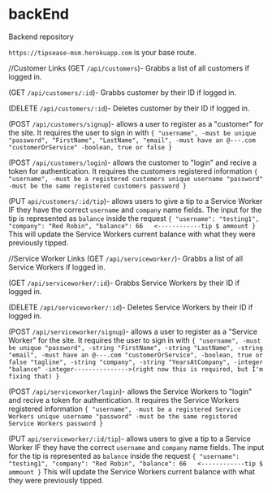 # backEnd
Backend repository


`https://tipsease-msm.herokuapp.com` is your base route.

//Customer Links
(GET `/api/customers`)- Grabbs a list of all customers if logged in.


(GET `/api/customers/:id`)- Grabbs customer by their ID if logged in.


(DELETE `/api/customers/:id`)- Deletes customer by their ID if logged in.


(POST `/api/customers/signup`)- allows a user to register as a "customer" for the site. It requires the user to sign in with ```{
    "username", -must be unique
    "password",
    "FirstName",
    "LastName",
    "email", -must have an @---.com
    "customerOrService" -boolean, true or false
}```


(POST `/api/customers/login`)- allows the customer to "login" and recive a token for authentication. It requires the customers registered information ```{
    "username", -must be a registered customers unique username
    "password" -must be the same registered customers password
}```


(PUT `api/customers/:id/tip`)- allows users to give a tip to a Service Worker IF they have the correct `username` and `company` name fields. The input for the tip is represented as `balance` inside the request ```{
    "username": "testing1",
	"company": "Red Robin",
	"balance": 66   <------------tip $ ammount
}``` This will update the Service Workers current balance with what they were previously tipped.




//Service Worker Links
(GET `/api/serviceworker/`)- Grabbs a list of all Service Workers if logged in.


(GET `/api/serviceworker/:id`)- Grabbs Service Workers by their ID if logged in.


(DELETE `/api/serviceworker/:id`)- Deletes Service Workers by their ID if logged in.


(POST `/api/serviceworker/signup`)- allows a user to register as a "Service Worker" for the site. It requires the user to sign in with ```{
    "username", -must be unique
    "password", -string
    "FirstName", -string
    "LastName", -string
    "email", -must have an @---.com
    "customerOrService", -boolean, true or false
    "tagline", -string
    "company", -string
    "YearsAtCompany", -integer
    "balance" -integer--------------->(right now this is required, but I'm fixing that)
}```


(POST `/api/serviceworker/login`)- allows the Service Workers to "login" and recive a token for authentication. It requires the Service Workers registered information ```{
    "username", -must be a registered Service Workers unique username
    "password" -must be the same registered Service Workers password
}```


(PUT `api/serviceworker/:id/tip`)- allows users to give a tip to a Service Worker IF they have the correct `username` and `company` name fields. The input for the tip is represented as `balance` inside the request ```{
    "username": "testing1",
	"company": "Red Robin",
	"balance": 66   <------------tip $ ammount
}``` This will update the Service Workers current balance with what they were previously tipped.